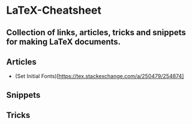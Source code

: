 # LaTeX-Cheatsheet
Collection of links, articles, tricks and snippets for making LaTeX documents.
---

## Articles

- (Set Initial Fonts)[https://tex.stackexchange.com/a/250479/254874]

## Snippets

## Tricks


